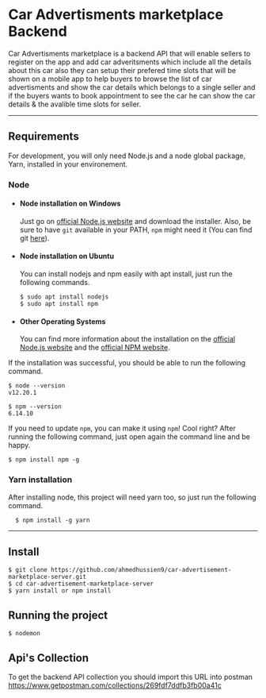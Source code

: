 # Car Advertisments marketplace Backend

Car Advertisments marketplace is a backend API that will enable sellers to register on the app and add car adveritsments which include all the details about this car also they can setup their prefered time slots that will be shown on a mobile app to help buyers to browse the list of car advertisments and show the car details which belongs to a single seller and if the buyers wants to book appointment to see the car he can show the car details & the avalible time slots for seller.   

---
## Requirements

For development, you will only need Node.js and a node global package, Yarn, installed in your environement.

### Node
- #### Node installation on Windows

  Just go on [official Node.js website](https://nodejs.org/) and download the installer.
Also, be sure to have `git` available in your PATH, `npm` might need it (You can find git [here](https://git-scm.com/)).

- #### Node installation on Ubuntu

  You can install nodejs and npm easily with apt install, just run the following commands.

      $ sudo apt install nodejs
      $ sudo apt install npm

- #### Other Operating Systems
  You can find more information about the installation on the [official Node.js website](https://nodejs.org/) and the [official NPM website](https://npmjs.org/).

If the installation was successful, you should be able to run the following command.

    $ node --version
    v12.20.1

    $ npm --version
    6.14.10

If you need to update `npm`, you can make it using `npm`! Cool right? After running the following command, just open again the command line and be happy.

    $ npm install npm -g

###
### Yarn installation
  After installing node, this project will need yarn too, so just run the following command.

      $ npm install -g yarn

---

## Install

    $ git clone https://github.com/ahmedhussien9/car-advertisement-marketplace-server.git
    $ cd car-advertisement-marketplace-server
    $ yarn install or npm install


## Running the project

    $ nodemon

## Api's Collection 

To get the backend API collection you should import this URL into postman https://www.getpostman.com/collections/269fdf7ddfb3fb00a41c

